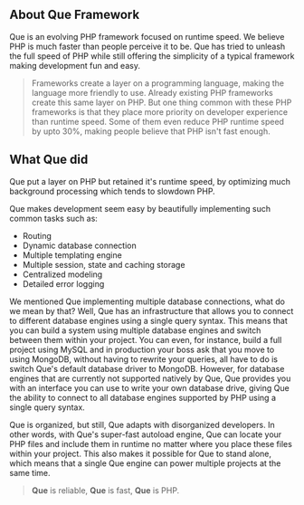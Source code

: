 ## About Que Framework
Que is an evolving PHP framework focused on runtime speed. We believe PHP is much faster than people perceive it to be.
Que has tried to unleash the full speed of PHP while still offering the simplicity of a typical framework making development fun and easy.

> Frameworks create a layer on a programming language, making the language more friendly to use.
Already existing PHP frameworks create this same layer on PHP. 
But one thing common with these PHP frameworks is that they place
more priority on developer experience than runtime speed. 
Some of them even reduce PHP runtime speed by upto 30%, making people believe that PHP isn't fast enough.

## What Que did
Que put a layer on PHP but retained it's runtime speed, by optimizing much background processing which tends to slowdown PHP.

Que makes development seem easy by beautifully implementing such common tasks such as:

- Routing
- Dynamic database connection
- Multiple templating engine
- Multiple session, state and caching storage
- Centralized modeling
- Detailed error logging

We mentioned Que implementing multiple database connections, what do we mean by that? 
Well, Que has an infrastructure that allows you to connect to different database engines
using a single query syntax. This means that you can build a system using multiple database engines
and switch between them within your project. You can even, for instance, build a full project using MySQL and in production
your boss ask that you move to using MongoDB, without having to rewrite your queries, all have to do 
is switch Que's default database driver to MongoDB. However, for database engines that are currently not
supported natively by Que, Que provides you with an interface you can use to write your own database drive,
giving Que the ability to connect to all database engines supported by PHP using a single query syntax.

Que is organized, but still, Que adapts with disorganized developers. 
In other words, with Que's super-fast autoload engine, Que can locate your PHP files 
and include them in runtime no matter where you place these files within your project.
This also makes it possible for Que to stand alone, which means that a single Que engine can power multiple projects at the same time.

> **Que** is reliable, **Que** is fast, **Que** is PHP.
